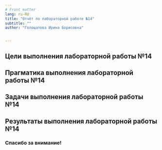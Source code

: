 ```yaml
---
# Front matter
lang: ru-RU
title: "Отчёт по лабораторной работе №14"
subtitle: ""
author: "Голощапова Ирина Борисовна"


---
```



## Цели выполнения лабораторной работы №14




## Прагматика выполнения лабораторной работы №14


## Задачи выполнения лабораторной работы №14




## Результаты выполнения лабораторной работы №14



### Спасибо за внимание!

